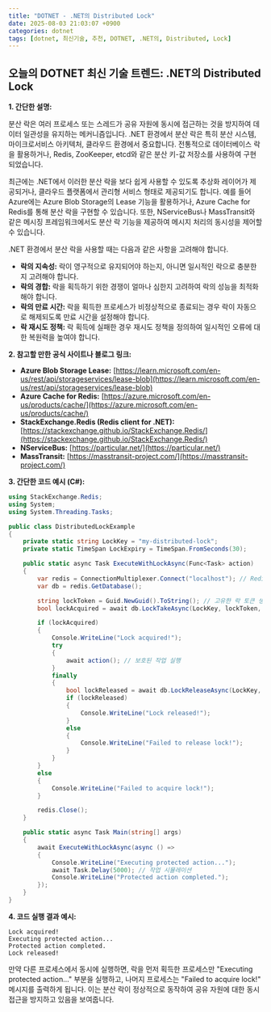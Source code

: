 ```yaml
---
title: "DOTNET - .NET의 Distributed Lock"
date: 2025-08-03 21:03:07 +0900
categories: dotnet
tags: [dotnet, 최신기술, 추천, DOTNET, .NET의, Distributed, Lock]
---
```


## 오늘의 DOTNET 최신 기술 트렌드: **.NET의 Distributed Lock**

**1. 간단한 설명:**

분산 락은 여러 프로세스 또는 스레드가 공유 자원에 동시에 접근하는 것을 방지하여 데이터 일관성을 유지하는 메커니즘입니다. .NET 환경에서 분산 락은 특히 분산 시스템, 마이크로서비스 아키텍처, 클라우드 환경에서 중요합니다. 전통적으로 데이터베이스 락을 활용하거나, Redis, ZooKeeper, etcd와 같은 분산 키-값 저장소를 사용하여 구현되었습니다.

최근에는 .NET에서 이러한 분산 락을 보다 쉽게 사용할 수 있도록 추상화 레이어가 제공되거나, 클라우드 플랫폼에서 관리형 서비스 형태로 제공되기도 합니다. 예를 들어 Azure에는 Azure Blob Storage의 Lease 기능을 활용하거나, Azure Cache for Redis를 통해 분산 락을 구현할 수 있습니다. 또한, NServiceBus나 MassTransit와 같은 메시징 프레임워크에서도 분산 락 기능을 제공하여 메시지 처리의 동시성을 제어할 수 있습니다.

.NET 환경에서 분산 락을 사용할 때는 다음과 같은 사항을 고려해야 합니다.

*   **락의 지속성:** 락이 영구적으로 유지되어야 하는지, 아니면 일시적인 락으로 충분한지 고려해야 합니다.
*   **락의 경합:** 락을 획득하기 위한 경쟁이 얼마나 심한지 고려하여 락의 성능을 최적화해야 합니다.
*   **락의 만료 시간:** 락을 획득한 프로세스가 비정상적으로 종료되는 경우 락이 자동으로 해제되도록 만료 시간을 설정해야 합니다.
*   **락 재시도 정책:** 락 획득에 실패한 경우 재시도 정책을 정의하여 일시적인 오류에 대한 복원력을 높여야 합니다.

**2. 참고할 만한 공식 사이트나 블로그 링크:**

*   **Azure Blob Storage Lease:** [https://learn.microsoft.com/en-us/rest/api/storageservices/lease-blob](https://learn.microsoft.com/en-us/rest/api/storageservices/lease-blob)
*   **Azure Cache for Redis:** [https://azure.microsoft.com/en-us/products/cache/](https://azure.microsoft.com/en-us/products/cache/)
*   **StackExchange.Redis (Redis client for .NET):** [https://stackexchange.github.io/StackExchange.Redis/](https://stackexchange.github.io/StackExchange.Redis/)
*   **NServiceBus:** [https://particular.net/](https://particular.net/)
*   **MassTransit:** [https://masstransit-project.com/](https://masstransit-project.com/)

**3. 간단한 코드 예시 (C#):**

```csharp
using StackExchange.Redis;
using System;
using System.Threading.Tasks;

public class DistributedLockExample
{
    private static string LockKey = "my-distributed-lock";
    private static TimeSpan LockExpiry = TimeSpan.FromSeconds(30);

    public static async Task ExecuteWithLockAsync(Func<Task> action)
    {
        var redis = ConnectionMultiplexer.Connect("localhost"); // Redis 서버 연결 설정
        var db = redis.GetDatabase();

        string lockToken = Guid.NewGuid().ToString(); // 고유한 락 토큰 생성
        bool lockAcquired = await db.LockTakeAsync(LockKey, lockToken, LockExpiry); // 락 획득 시도

        if (lockAcquired)
        {
            Console.WriteLine("Lock acquired!");
            try
            {
                await action(); // 보호된 작업 실행
            }
            finally
            {
                bool lockReleased = await db.LockReleaseAsync(LockKey, lockToken); // 락 해제
                if (lockReleased)
                {
                    Console.WriteLine("Lock released!");
                }
                else
                {
                    Console.WriteLine("Failed to release lock!");
                }
            }
        }
        else
        {
            Console.WriteLine("Failed to acquire lock!");
        }

        redis.Close();
    }

    public static async Task Main(string[] args)
    {
        await ExecuteWithLockAsync(async () =>
        {
            Console.WriteLine("Executing protected action...");
            await Task.Delay(5000); // 작업 시뮬레이션
            Console.WriteLine("Protected action completed.");
        });
    }
}
```

**4. 코드 실행 결과 예시:**

```
Lock acquired!
Executing protected action...
Protected action completed.
Lock released!
```

만약 다른 프로세스에서 동시에 실행하면, 락을 먼저 획득한 프로세스만 "Executing protected action..." 부분을 실행하고, 나머지 프로세스는 "Failed to acquire lock!" 메시지를 출력하게 됩니다. 이는 분산 락이 정상적으로 동작하여 공유 자원에 대한 동시 접근을 방지하고 있음을 보여줍니다.

